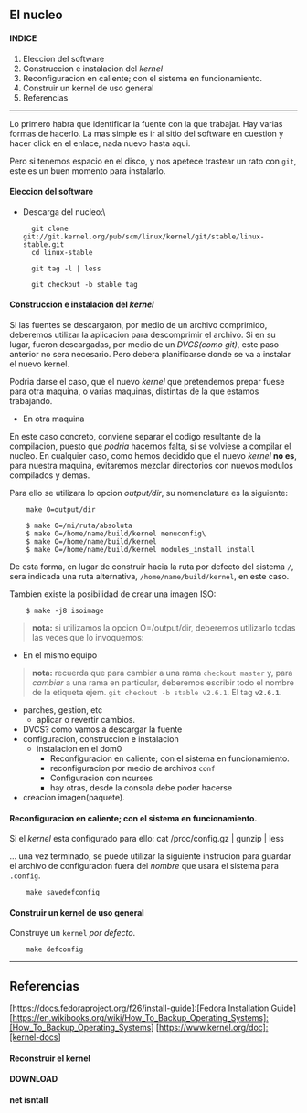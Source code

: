 ## El nucleo

####	INDICE

1. Eleccion del software
2. Construccion e instalacion del _kernel_ 
3. Reconfiguracion en caliente; con el sistema en funcionamiento.
4. Construir un kernel de uso general
5. Referencias

---

Lo primero habra que identificar la fuente con la que trabajar. Hay varias formas de
hacerlo. La mas simple es ir al sitio del software en cuestion y hacer click en el 
enlace, nada nuevo hasta aqui.

Pero si tenemos espacio en el disco, y nos apetece trastear un rato con `git`, este es
un buen momento para instalarlo.

#### Eleccion del software

- Descarga del nucleo:\

		git clone git://git.kernel.org/pub/scm/linux/kernel/git/stable/linux-stable.git
		cd linux-stable
		
		git tag -l | less
		
		git checkout -b stable tag


#### Construccion e instalacion del _kernel_

Si las fuentes se descargaron, por medio  de un archivo comprimido, deberemos
utilizar la aplicacion para descomprimir el archivo.
Si en su lugar, fueron descargadas, por medio de un _DVCS(como git)_, este paso 
anterior no sera necesario. Pero debera planificarse donde se va a instalar el nuevo
kernel.

Podria darse el caso, que el nuevo  _kernel_ que pretendemos prepar fuese para 
otra maquina, o varias maquinas, distintas de la que estamos trabajando.

- En otra maquina

En este caso concreto, conviene separar el codigo resultante de la compilacion,
puesto que _podria_ hacernos falta, si se volviese a compilar el nucleo.
En cualquier caso, como hemos decidido que el nuevo _kernel_ __no es__, para
nuestra maquina, evitaremos mezclar directorios con nuevos modulos compilados y
demas.

Para ello se utilizara lo opcion _output/dir_, su nomenclatura es la siguiente:

		make O=output/dir
		
		$ make O=/mi/ruta/absoluta
		$ make O=/home/name/build/kernel menuconfig\
		$ make O=/home/name/build/kernel
		$ make O=/home/name/build/kernel modules_install install

De esta forma, en lugar de construir hacia la ruta por defecto del sistema `/`,
sera indicada una ruta alternativa, `/home/name/build/kernel`, en este caso.


Tambien existe la posibilidad de crear una imagen ISO:

		$ make -j8 isoimage


> __nota:__ si utilizamos la opcion O=/output/dir, deberemos utilizarlo todas
> las veces que lo invoquemos:
		

- En el mismo equipo

> __nota:__ recuerda que para cambiar a una rama `checkout master` y, para
> _cambiar_ a una rama en particular, deberemos escribir todo el nombre de 
> la etiqueta ejem. `git checkout -b stable v2.6.1`. El tag __`v2.6.1`__.


- parches, gestion, etc
	- aplicar o revertir cambios.	
- DVCS? como vamos a descargar la fuente
- configuracion, construccion e instalacion
	- instalacion en el dom0
		- Reconfiguracion en caliente; con el sistema en funcionamiento.		
		- reconfiguracion por medio de archivos `conf` 
		- Configuracion con ncurses		 
		- hay otras, desde la consola debe poder hacerse
- creacion imagen(paquete).


#### Reconfiguracion en caliente; con el sistema en funcionamiento.

Si el _kernel_ esta configurado para ello:
		cat /proc/config.gz | gunzip | less

... una vez terminado, se puede utilizar la siguiente instrucion para
guardar el archivo de configuracion fuera del _nombre_ que usara el
sistema para `.config`.

		make savedefconfig

		
#### Construir un kernel de uso general

Construye un `kernel` _por defecto_.

		make defconfig
		
		
---

## Referencias

[https://docs.fedoraproject.org/f26/install-guide]:[Fedora Installation Guide]
[https://en.wikibooks.org/wiki/How_To_Backup_Operating_Systems]:[How_To_Backup_Operating_Systems]
[https://www.kernel.org/doc]:[kernel-docs]
#### Reconstruir el kernel
[https://boot.fedoraproject.org/downloads]:[Reconstruir?]
#### DOWNLOAD
[https://dl.fedoraproject.org/pub/alt/bfo/bfo.iso]:[Downloads]
#### net isntall
[http://ipxe.org]:[Net-install]

